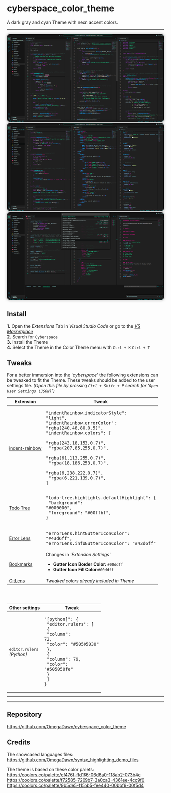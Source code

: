 # cyberspace_color_theme
A dark gray and cyan Theme with neon accent colors.

---

<img src="assets/Theme_demo_1.png" alt="Theme demo 1" style="border-radius: 10px; box-shadow: 0 0 8px rgba(128, 128, 128, 0.8);">
<img src="assets/Theme_demo_2.png" alt="Theme demo 2" style="border-radius: 10px; box-shadow: 0 0 8px rgba(128, 128, 128, 0.8);">
<img src="assets/Theme_demo_3.png" alt="Theme demo 3" style="border-radius: 10px; box-shadow: 0 0 8px rgba(128, 128, 128, 0.8);">

## Install
**1.** Open the *Extensions* Tab in *Visual Studio Code* or go to the [*VS Marketplace*](https://marketplace.visualstudio.com/items?itemName=OmegaDawn.cyberspace) <br>
**2.** Search for `Cyberspace` <br>
**3.** Install the Theme <br>
**4.** Select the Theme in the Color Theme menu with `Ctrl + K` `Ctrl + T`


## Tweaks
For a better immersion into the '*cyberspace*' the following extensions can be tweaked to fit the Theme.
These tweaks should be added to the user settings file. *(Open this file by pressing  `Ctrl + Shift + P` search for '`Open User Settings (JSON)`')*

| Extension | Tweak |
| - | - |
[indent-rainbow](https://marketplace.visualstudio.com/items?itemName=oderwat.indent-rainbow) |  <pre>"indentRainbow.indicatorStyle": "light",<br>"indentRainbow.errorColor": "rgba(240,48,80,0.5)",<br>"indentRainbow.colors": [<br>    "rgba(243,18,153,0.7)",<br>    "rgba(207,85,255,0.7)",<br>    "rgba(61,113,255,0.7)",<br>    "rgba(18,186,253,0.7)",<br>    "rgba(6,238,222,0.7)",<br>    "rgba(6,221,139,0.7)",<br>]</pre> |
| [Todo Tree](https://marketplace.visualstudio.com/items?itemName=Gruntfuggly.todo-tree) | <pre>"todo-tree.highlights.defaultHighlight": {<br>    "background": "#000000",<br>    "foreground": "#00ffbf",<br>}</pre> |
| [Error Lens](https://marketplace.visualstudio.com/items?itemName=usernamehw.errorlens) | <pre>"errorLens.hintGutterIconColor": "#43d6ff",<br>"errorLens.infoGutterIconColor": "#43d6ff"</pre> |
| [Bookmarks](https://marketplace.visualstudio.com/items?itemName=alefragnani.Bookmarks) | Changes in *'Extension Settings'*<ul><li>**Gutter Icon Border Color:** `#00ddff`</li><li>**Gutter Icon Fill Color:**`#00ddff`</li></ul>
|  [GitLens](https://marketplace.visualstudio.com/items?itemName=eamodio.gitlens) | *Tweaked colors already included in Theme*

<br>
<br>

| Other settings | Tweak |
| - | - |
| `editor.rulers` <br>*(Python)* | <pre>"[python]": {<br>    "editor.rulers": [<br>        {<br>            "column": 72,<br>            "color": "#50505030"<br>        },<br>        {<br>            "column": 79,<br>            "color": "#505050fe"<br>        }<br>    ]<br>}</pre> |

---
---

## Repository
https://github.com/OmegaDawn/cyberspace_color_theme

## Credits
The showcased languages files: \
    https://github.com/OmegaDawn/syntax_highlighting_demo_files

The theme is based on these color pallets: \
    https://coolors.co/palette/ef476f-ffd166-06d6a0-118ab2-073b4c \
    https://coolors.co/palette/f72585-7209b7-3a0ca3-4361ee-4cc9f0 \
    https://coolors.co/palette/9b5de5-f15bb5-fee440-00bbf9-00f5d4
